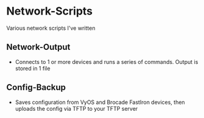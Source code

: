 # Network-Scripts
Various network scripts I've written

## Network-Output
- Connects to 1 or more devices and runs a series of commands. Output is stored in 1 file

## Config-Backup
- Saves configuration from VyOS and Brocade FastIron devices, then uploads the config via TFTP to your TFTP server
